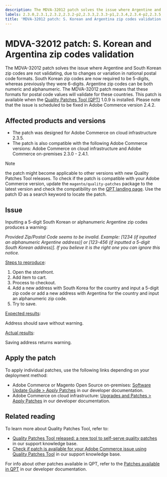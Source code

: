 ```yaml
---
description: The MDVA-32012 patch solves the issue where Argentine and South Korean zip codes are not validating, due to changes or variation in national postal code formats. South Korean zip codes are now required to be 5-digits, whereas previously they were 6-digits. Argentine zip codes can be both numeric and alphanumeric. The MDVA-32012 patch means that these formats for postal code values will validate for these countries. This patch is available when the [Quality Patches Tool (QPT)](https://support.magento.com/hc/en-us/articles/360047139492) 1.0.9 is installed. Please note that the issue is scheduled to be fixed in Adobe Commerce version 2.4.2.
labels: 2.3.0,2.3.1,2.3.2,2.3.2-p2,2.3.3,2.3.3-p1,2.3.4,2.3.4-p2,2.3.5,2.3.5-p1,2.3.5-p2,2.3.6,2.4.0,2.4.0-p1,2.4.1,Argentina,Korea,QPT 1.0.9,QPT patches,Magento Commerce,Magento Commerce Cloud,address,support tools,zip/postal code seems to be invalid,Adobe Commerce,cloud infrastructure,on-premises,quality patches for Adobe Commerce,Magento Open Source
title: 'MDVA-32012 patch: S. Korean and Argentina zip codes validation'
---
```


# MDVA-32012 patch: S. Korean and Argentina zip codes validation

The MDVA-32012 patch solves the issue where Argentine and South Korean zip codes are not validating, due to changes or variation in national postal code formats. South Korean zip codes are now required to be 5-digits, whereas previously they were 6-digits. Argentine zip codes can be both numeric and alphanumeric. The MDVA-32012 patch means that these formats for postal code values will validate for these countries. This patch is available when the [Quality Patches Tool (QPT)](https://support.magento.com/hc/en-us/articles/360047139492) 1.0.9 is installed. Please note that the issue is scheduled to be fixed in Adobe Commerce version 2.4.2.

## Affected products and versions

* The patch was designed for Adobe Commerce on cloud infrastructure 2.3.5.
* The patch is also compatible with the following Adobe Commerce versions: Adobe Commerce on cloud infrastructure and Adobe Commerce on-premises 2.3.0 - 2.4.1.

>[!NOTE]
>
>the patch might become applicable to other versions with new Quality Patches Tool releases. To check if the patch is compatible with your Adobe Commerce version, update the `magento/quality-patches` package to the latest version and check the compatibility on the [QPT landing page](https://devdocs.magento.com/quality-patches/tool.html#patch-grid). Use the patch ID as a search keyword to locate the patch.

## Issue

Inputting a 5-digit South Korean or alphanumeric Argentine zip codes produces a warning:

*Provided Zip/Postal Code seems to be invalid. Example: [1234 (if inputted an alphanumeric Argentine address)] or [123-456 (if inputted a 5-digit South Korean address)]. If you believe it is the right one you can ignore this notice.*

<ins>Steps to reproduce</ins>:

1. Open the storefront.
1. Add item to cart.
1. Process to checkout.
1. Add a new address with South Korea for the country and input a 5-digit zip code or add a new address with Argentina for the country and input an alphanumeric zip code.
1. Try to save.

<ins>Expected results</ins>:

Address should save without warning.

<ins>Actual results</ins>:

Saving address returns warning.

## Apply the patch

To apply individual patches, use the following links depending on your deployment method:

* Adobe Commerce or Magento Open Source on-premises: [Software Update Guide > Apply Patches](https://devdocs.magento.com/guides/v2.4/comp-mgr/patching/mqp.html) in our developer documentation.
* Adobe Commerce on cloud infrastructure: [Upgrades and Patches > Apply Patches](https://devdocs.magento.com/cloud/project/project-patch.html) in our developer documentation.

## Related reading

To learn more about Quality Patches Tool, refer to:

* [Quality Patches Tool released: a new tool to self-serve quality patches](https://support.magento.com/hc/en-us/articles/360047139492) in our support knowledge base.
* [Check if patch is available for your Adobe Commerce issue using Quality Patches Tool](https://support.magento.com/hc/en-us/articles/360047125252) in our support knowledge base.

For info about other patches available in QPT, refer to the [Patches available in QPT](https://devdocs.magento.com/quality-patches/tool.html#patch-grid) in our developer documentation.